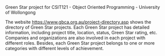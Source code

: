 Green Star project for CSIT121 - Object Oriented Programming - University of Wollongong

The website https://www.gbca.org.au/project-directory.asp shows the directory of Green Star
projects. Each Green Star project has detailed information, including project title,
location, status, Green Star rating, etc. Companies and organizations are also involved in each project
with different roles. Besides, each Green Star project belongs to one or more categories with different
levels of achievement.
